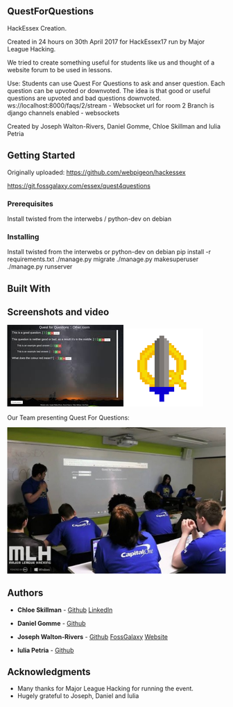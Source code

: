 ## QuestForQuestions

HackEssex Creation.

Created in 24 hours on 30th April 2017 for HackEssex17 run by Major League Hacking. 
 
We tried to create something useful for students like us and thought of a website forum to be used in lessons.

Use: 
Students can use Quest For Questions to ask and anser question.
Each question can be upvoted or downvoted. The idea is that good or useful questions are upvoted and bad questions downvoted.
ws://localhost:8000/faqs/2/stream - Websocket url for room 2
Branch is django channels enabled - websockets

Created by Joseph Walton-Rivers, Daniel Gomme, Chloe Skillman and Iulia Petria

## Getting Started

Originally uploaded: https://github.com/webpigeon/hackessex

https://git.fossgalaxy.com/essex/quest4questions


### Prerequisites

Install twisted from the interwebs / python-dev on debian 

### Installing

Install twisted from the interwebs or python-dev on debian 
pip install -r requirements.txt
./manage.py migrate
./manage.py makesuperuser
./manage.py runserver

## Built With



## Screenshots and video

![QuestForQuestions](https://raw.githubusercontent.com/ChloeLS/QuestForQuestions/master/QuestForQuestions.jpg) ![Logo](https://raw.githubusercontent.com/ChloeLS/QuestForQuestions/master/QuestForQuestionsLogo.jpg)

Our Team presenting Quest For Questions:

![QuestForQuestions2](https://raw.githubusercontent.com/ChloeLS/QuestForQuestions/master/QuestForQuestions02.jpg)



## Authors

* **Chloe Skillman** - [Github](https://github.com/ChloeLS)
                                         [LinkedIn](https://www.linkedin.com/in/chloe-skillman-b80941183/)

* **Daniel Gomme**  -  [Github](https://github.com/OctarineSorcerer)
                                                  
* **Joseph Walton-Rivers**  -  [Github](https://github.com/webpigeon)
[FossGalaxy](https://git.fossgalaxy.com/webpigeon)
[Website](http://www.webpigeon.me.uk/index.html)

* **Iulia Petria** -  [Github](https://github.com/Iulia0)


## Acknowledgments

*  Many thanks for Major League Hacking for running the event.
*  Hugely grateful to Joseph, Daniel and Iulia
